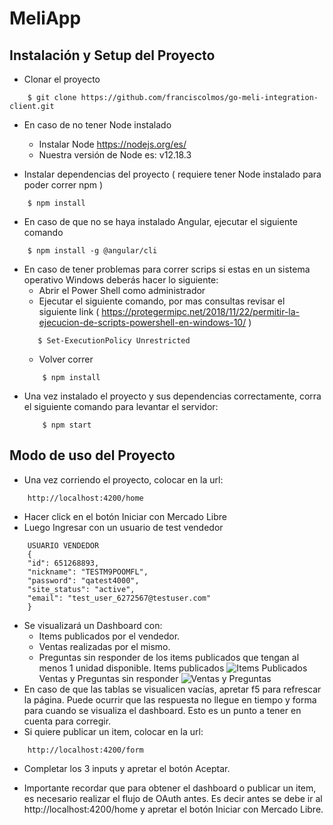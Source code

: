 # MeliApp

## Instalación y Setup del Proyecto

* Clonar el proyecto
```
    $ git clone https://github.com/franciscolmos/go-meli-integration-client.git
```

* En caso de no tener Node instalado
    * Instalar Node https://nodejs.org/es/
    * Nuestra versión de Node es: v12.18.3

* Instalar dependencias del proyecto ( requiere tener Node instalado para poder correr npm )
```
    $ npm install
```

* En caso de que no se haya instalado Angular, ejecutar el siguiente comando
```
    $ npm install -g @angular/cli
```

* En caso de tener problemas para correr scrips si estas en un sistema operativo Windows deberás hacer lo siguiente:
    * Abrir el Power Shell como administrador
    * Ejecutar el siguiente comando, por mas consultas revisar el siguiente link ( https://protegermipc.net/2018/11/22/permitir-la-ejecucion-de-scripts-powershell-en-windows-10/ )
    ```
       $ Set-ExecutionPolicy Unrestricted
    ```
    * Volver correr
    ```
        $ npm install
    ```
* Una vez instalado el proyecto y sus dependencias correctamente, corra el siguiente comando para levantar el servidor:
    ```
        $ npm start
    ```

## Modo de uso del Proyecto
* Una vez corriendo el proyecto, colocar en la url:
```
    http://localhost:4200/home
```
* Hacer click en el botón Iniciar con Mercado Libre
* Luego Ingresar con un usuario de test vendedor
```
    USUARIO VENDEDOR
    {
    "id": 651268893,
    "nickname": "TESTM9POOMFL",
    "password": "qatest4000",
    "site_status": "active",
    "email": "test_user_6272567@testuser.com"
    }
```
* Se visualizará un Dashboard con:
    * Items publicados por el vendedor.
    * Ventas realizadas por el mismo.
    * Preguntas sin responder de los items publicados que tengan al menos 1 unidad disponible.
    Items publicados
    ![Items Publicados](assets/items.png)
    Ventas y Preguntas sin responder
    ![Ventas y Preguntas](assets/ventasYPreguntas.png)
* En caso de que las tablas se visualicen vacías, apretar f5 para refrescar la página. Puede ocurrir que las respuesta no llegue en tiempo y forma para cuando se visualiza el dashboard. Esto es un punto a tener en cuenta para corregir.
* Si quiere publicar un item, colocar en la url:
```
    http://localhost:4200/form
```
* Completar los 3 inputs y apretar el botón Aceptar.

* Importante recordar que para obtener el dashboard o publicar un item, es necesario realizar el flujo de OAuth antes. Es decir antes se debe ir al http://localhost:4200/home y apretar el botón Iniciar con Mercado Libre.

